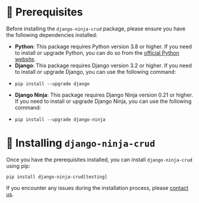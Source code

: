 # 👀 Prerequisites

Before installing the `django-ninja-crud` package, please ensure you have the following dependencies installed:

- **Python**: This package requires Python version 3.8 or higher. If you need to install or upgrade Python, you can do so from the [official Python website](https://www.python.org/downloads/).
- **Django**: This package requires Django version 3.2 or higher. If you need to install or upgrade Django, you can use the following command:
- ```shell
  pip install --upgrade django
  ```
- **Django Ninja**: This package requires Django Ninja version 0.21 or higher. If you need to install or upgrade Django Ninja, you can use the following command:
- ```shell
  pip install --upgrade django-ninja
  ```

# 🥷 Installing `django-ninja-crud`

Once you have the prerequisites installed, you can install `django-ninja-crud` using pip:

```shell
pip install django-ninja-crud[testing]
```

If you encounter any issues during the installation process, please [contact us](https://github.com/hbakri).
